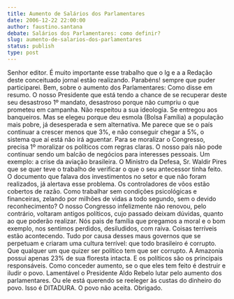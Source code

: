 ```yaml
---
title: Aumento de Salários dos Parlamentares
date: 2006-12-22 22:00:00
author: faustino.santana
debate: Salários dos Parlamentares: como definir?
slug: aumento-de-salarios-dos-parlamentares
status: publish 
type: post
---
```


Senhor editor. É muito importante esse trabalho que o Ig e a a Redação deste conceituado jornal estão realizando. Parabéns! sempre que puder participarei. Bem, sobre o aumento dos Parlamentares: Como disse em resumo. O nosso Presidente que está tendo a chance de se recuperar deste seu desastroso 1º mandato, desastroso porque não cumpriu o que prometeu em campanha. Não respeitou a sua ideologia. Se entregou aos banqueiros. Mas se elegeu porque deu esmola (Bolsa Família) a população mais pobre, já desesperada e sem alternativa. Me parece que se o país continuar a crescer menos que 3%, e não conseguir chegar a 5%, o sistema que aí está não irá aguentar. Para se moralizar o Congresso, precisa 1º moralizar os políticos com regras claras. O nosso país não pode continuar sendo um balcão de negócios para interesses pessoais. Um exemplo: a crise da aviação brasileira. O Ministro da Defesa, Sr. Waldir Pires que se quer teve o trabalho de verificar o que o seu antecessor tinha feito. O documento que falava dos investimentos no setor e que não foram realizados, já alertava esse problema. Os controladores de vôos estão cobertos de razão. Como trabalhar sem condições psicológicas e financeiras, zelando por milhões de vidas a todo segundo, sem o devido reconhecimento? O nosso Congresso infelizmente não renovou, pelo contrário, voltaram antigos políticos, cujo passado deixam dúvidas, quanto ao que poderão realizar. Nós pais de família que pregamos a moral e o bom exemplo, nos sentimos perdidos, desiludidos, com raiva. Coisas terríveis estão acontecendo. Tudo por causa desses maus governos que se perpetuam e criaram uma cultura terrível: que todo brasileiro é corrupto. Que qualquer um que quizer ser político tem que ser corrupto. A Amazonia possui apenas 23% de sua floresta intacta. E os políticos são os principais responsáveis. Como conceder aumento, se o que eles tem feito é destruir e iludir o povo. Lamentável o Presidente Aldo Rebelo lutar pelo aumento dos parlamentares. Ou ele está querendo se reeleger às custas do dinheiro do povo. Isso é DITADURA. O povo não aceita. Obrigado.
